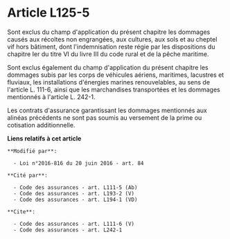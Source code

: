 # Article L125-5

Sont exclus du champ d'application du présent chapitre les dommages causés aux récoltes non engrangées, aux cultures, aux
sols et au cheptel vif hors bâtiment, dont l'indemnisation reste régie par les dispositions du chapitre Ier du titre VI du
livre III du code rural et de la pêche maritime. 

Sont exclus également du champ d'application du présent chapitre les dommages subis par les corps de véhicules aériens,
maritimes, lacustres et fluviaux, les installations d'énergies marines renouvelables, au sens de l'article L. 111-6, ainsi
que les marchandises transportées et les dommages mentionnés à l'article L. 242-1. 

Les contrats d'assurance garantissant les dommages mentionnés aux alinéas précédents ne sont pas soumis au versement de la
prime ou cotisation additionnelle.

**Liens relatifs à cet article**

	**Modifié par**:

	  - Loi n°2016-816 du 20 juin 2016 - art. 84

	**Cité par**:

	  - Code des assurances - art. L111-5 (Ab)
	  - Code des assurances - art. L193-2 (V)
	  - Code des assurances - art. L194-1 (VD)

	**Cite**:

	  - Code des assurances - art. L111-6 (V)
	  - Code des assurances - art. L242-1
